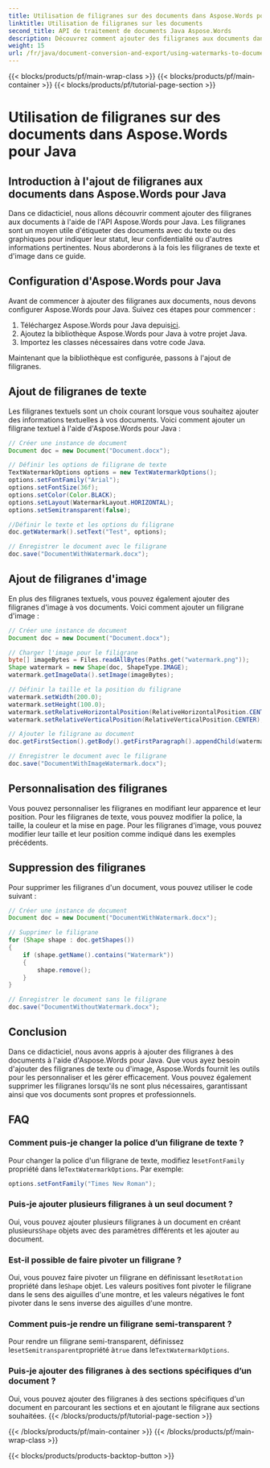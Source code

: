 ```yaml
---
title: Utilisation de filigranes sur des documents dans Aspose.Words pour Java
linktitle: Utilisation de filigranes sur les documents
second_title: API de traitement de documents Java Aspose.Words
description: Découvrez comment ajouter des filigranes aux documents dans Aspose.Words pour Java. Personnalisez les filigranes de texte et d'image pour des documents d'aspect professionnel.
weight: 15
url: /fr/java/document-conversion-and-export/using-watermarks-to-documents/
---
```


{{< blocks/products/pf/main-wrap-class >}}
{{< blocks/products/pf/main-container >}}
{{< blocks/products/pf/tutorial-page-section >}}

# Utilisation de filigranes sur des documents dans Aspose.Words pour Java


## Introduction à l'ajout de filigranes aux documents dans Aspose.Words pour Java

Dans ce didacticiel, nous allons découvrir comment ajouter des filigranes aux documents à l'aide de l'API Aspose.Words pour Java. Les filigranes sont un moyen utile d'étiqueter des documents avec du texte ou des graphiques pour indiquer leur statut, leur confidentialité ou d'autres informations pertinentes. Nous aborderons à la fois les filigranes de texte et d'image dans ce guide.

## Configuration d'Aspose.Words pour Java

Avant de commencer à ajouter des filigranes aux documents, nous devons configurer Aspose.Words pour Java. Suivez ces étapes pour commencer :

1.  Téléchargez Aspose.Words pour Java depuis[ici](https://releases.aspose.com/words/java/).
2. Ajoutez la bibliothèque Aspose.Words pour Java à votre projet Java.
3. Importez les classes nécessaires dans votre code Java.

Maintenant que la bibliothèque est configurée, passons à l'ajout de filigranes.

## Ajout de filigranes de texte

Les filigranes textuels sont un choix courant lorsque vous souhaitez ajouter des informations textuelles à vos documents. Voici comment ajouter un filigrane textuel à l'aide d'Aspose.Words pour Java :

```java
// Créer une instance de document
Document doc = new Document("Document.docx");

// Définir les options de filigrane de texte
TextWatermarkOptions options = new TextWatermarkOptions();
options.setFontFamily("Arial");
options.setFontSize(36f);
options.setColor(Color.BLACK);
options.setLayout(WatermarkLayout.HORIZONTAL);
options.setSemitransparent(false);

//Définir le texte et les options du filigrane
doc.getWatermark().setText("Test", options);

// Enregistrer le document avec le filigrane
doc.save("DocumentWithWatermark.docx");
```

## Ajout de filigranes d'image

En plus des filigranes textuels, vous pouvez également ajouter des filigranes d'image à vos documents. Voici comment ajouter un filigrane d'image :

```java
// Créer une instance de document
Document doc = new Document("Document.docx");

// Charger l'image pour le filigrane
byte[] imageBytes = Files.readAllBytes(Paths.get("watermark.png"));
Shape watermark = new Shape(doc, ShapeType.IMAGE);
watermark.getImageData().setImage(imageBytes);

// Définir la taille et la position du filigrane
watermark.setWidth(200.0);
watermark.setHeight(100.0);
watermark.setRelativeHorizontalPosition(RelativeHorizontalPosition.CENTER);
watermark.setRelativeVerticalPosition(RelativeVerticalPosition.CENTER);

// Ajouter le filigrane au document
doc.getFirstSection().getBody().getFirstParagraph().appendChild(watermark);

// Enregistrer le document avec le filigrane
doc.save("DocumentWithImageWatermark.docx");
```

## Personnalisation des filigranes

Vous pouvez personnaliser les filigranes en modifiant leur apparence et leur position. Pour les filigranes de texte, vous pouvez modifier la police, la taille, la couleur et la mise en page. Pour les filigranes d'image, vous pouvez modifier leur taille et leur position comme indiqué dans les exemples précédents.

## Suppression des filigranes

Pour supprimer les filigranes d'un document, vous pouvez utiliser le code suivant :

```java
// Créer une instance de document
Document doc = new Document("DocumentWithWatermark.docx");

// Supprimer le filigrane
for (Shape shape : doc.getShapes())
{
    if (shape.getName().contains("Watermark"))
    {
        shape.remove();
    }
}

// Enregistrer le document sans le filigrane
doc.save("DocumentWithoutWatermark.docx");
```


## Conclusion

Dans ce didacticiel, nous avons appris à ajouter des filigranes à des documents à l'aide d'Aspose.Words pour Java. Que vous ayez besoin d'ajouter des filigranes de texte ou d'image, Aspose.Words fournit les outils pour les personnaliser et les gérer efficacement. Vous pouvez également supprimer les filigranes lorsqu'ils ne sont plus nécessaires, garantissant ainsi que vos documents sont propres et professionnels.

## FAQ

### Comment puis-je changer la police d’un filigrane de texte ?

 Pour changer la police d'un filigrane de texte, modifiez le`setFontFamily` propriété dans le`TextWatermarkOptions`. Par exemple:

```java
options.setFontFamily("Times New Roman");
```

### Puis-je ajouter plusieurs filigranes à un seul document ?

 Oui, vous pouvez ajouter plusieurs filigranes à un document en créant plusieurs`Shape` objets avec des paramètres différents et les ajouter au document.

### Est-il possible de faire pivoter un filigrane ?

 Oui, vous pouvez faire pivoter un filigrane en définissant le`setRotation` propriété dans le`Shape` objet. Les valeurs positives font pivoter le filigrane dans le sens des aiguilles d'une montre, et les valeurs négatives le font pivoter dans le sens inverse des aiguilles d'une montre.

### Comment puis-je rendre un filigrane semi-transparent ?

 Pour rendre un filigrane semi-transparent, définissez le`setSemitransparent`propriété à`true` dans le`TextWatermarkOptions`.

### Puis-je ajouter des filigranes à des sections spécifiques d’un document ?

Oui, vous pouvez ajouter des filigranes à des sections spécifiques d'un document en parcourant les sections et en ajoutant le filigrane aux sections souhaitées.
{{< /blocks/products/pf/tutorial-page-section >}}

{{< /blocks/products/pf/main-container >}}
{{< /blocks/products/pf/main-wrap-class >}}

{{< blocks/products/products-backtop-button >}}

